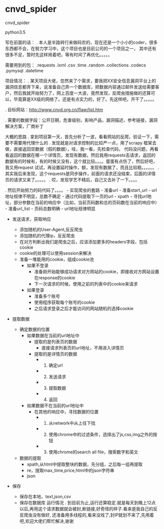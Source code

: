 # cnvd_spider
cnvd_spider

python3.5

写在前面的话：
. 本人是半路转行来做码农的，现在还是一个小小的coder，很多东西都不会，在努力学习中，这个项目也是目前公司的一个项目之一， 其中还有很多不足，暂时先这样用着吧，等有时间了再优化。。。。。

需要用到的包：
.requests .lxml .csv .time .random .collections .codecs .pymysql .datetime

项目情况：
. 某天项目大佬，忽然来了个需求，要我把XX安全信息漏洞平台上的漏洞信息都弄下来，说准备自己弄一个数据库，把数据内容通过邮件发送给需要客户，然后我就开始努力了，网上百度一大波，竟然发现，反爬虫措施做的还算可以，毕竟算是XX级的网络了。还是有点实力的，好了。先这样吧，开干了。。。。。

. 目标网站：http://www.cnvd.org.cn/flaw/list.htm

. 需要的数据字段：公开日期，危害级别，影响产品，漏洞描述，参考链接，漏洞解决方案，厂商补丁

大概的思路
. 拿到项目第一天，首先分析了一波，看看网站的反爬，验证一下，需要不需要用代理什么的 . 发现就是对请求控制的比较严一点，用了scrapy 框架去做，直接返回空数据（假的数据），哇，我一看，先检查代码， 代码没问题，再看看返回的数据在哪一个详情页，发现有数据，然后我用requests去请求，返回的数据有的时候有，有的时候又没有，这个就比较。。。。蛋蛋有点伤了，然后好吧，我又用request 试试，再设置延时操作，额，发现有数据了，而且比较稳。。。。。。 . 其实我后来发现，这个requests是同步操作，前面的请求还没结束，后面的详情页的请求又来了。。。。。 . 哎，发现学艺不精后，自己又去补了一下。。。。

. 然后开始努力的码代码了。。。。 - 实现爬虫的套路 - 准备url - 准备start_url - url地址规律不明显，总数不确定 - 通过代码提取下一页的url - xpath - 寻找url地址，部分参数在当前的响应中（比如，当前页码数和总的页码数在当前的响应中） - 准备url_list - 页码总数明确 - url地址规律明显

  - 发送请求，获取响应
    - 添加随机的User-Agent,反反爬虫
    - 添加随机的代理ip，反反爬虫
    - 在对方判断出我们是爬虫之后，应该添加更多的headers字段，包括cookie
    - cookie的处理可以使用session来解决
    - 准备一堆能用的cookie，组成cookie池
      - 如果不登录
        - 准备刚开始能够成功请求对方网站的cookie，即接收对方网站设置在response的cookie
        - 下一次请求的时候，使用之前的列表中的cookie来请求
      - 如果登录
        - 准备多个账号
        - 使用程序获取每个账号的cookie
        - 之后请求登录之后才能访问的网站随机的选择cookie

  - 提取数据
    - 确定数据的位置
      - 如果数据在当前的url地址中
        - 提取的是列表页的数据
          - 直接请求列表页的url地址，不用进入详情页
        - 提取的是详情页的数据
          - 1. 确定url
          - 2. 发送请求
          - 3. 提取数据
          - 4. 返回
      - 如果数据不在当前的url地址中
        - 在其他的响应中，寻找数据的位置
          - 1. 从network中从上往下找
          - 2. 使用chrome中的过滤条件，选择出了js,css,img之外的按钮
          - 3. 使用chrome的search all file，搜索数字和英文
    - 数据的提取
      - xpath,从html中提取整块的数据，先分组，之后每一组再提取
      - re，提取max_time,price,html中的json字符串
      - json
  - 保存
    - 保存在本地，text,json,csv
    - 保存在数据库
运行情况
. 到目前为止,运行还算稳定.就是每天到晚上12点以后,再用这个请求数据就会被封,断链接,好奇怪的样子.看来是我自己的反反爬虫没有做好, 还准备用多线程的,看来没戏了,封IP就划不来了,先用着吧,欢迎大佬们帮忙解决,谢谢
